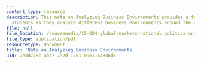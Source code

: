 ```yaml
---
content_type: resource
description: This note on Analyzing Business Environments provides a framework for
  students as they analyze different business environments around the world.
file: null
file_location: /coursemedia/15-224-global-markets-national-politics-and-the-competitive-advantage-of-firms-spring-2003/2e8d778caea77a2d17510961164806d6_analyzingbusinessen.pdf
file_type: application/pdf
resourcetype: Document
title: 'Note on Analyzing Business Environments '
uid: 2e8d778c-aea7-7a2d-1751-0961164806d6
---
```

